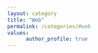 ```yaml
---
layout: category
title: "Web"
permalink: /categories/#web
values:
      author_profile: true
---
```

